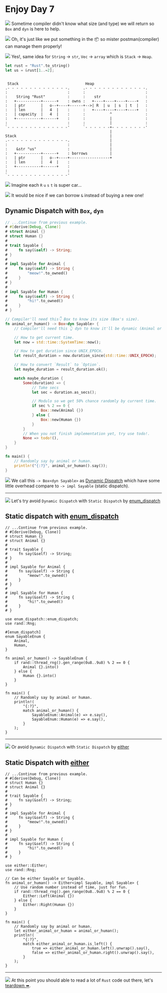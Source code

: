 # Enjoy Day 7

![](/assets/kat.png) <span class="speech-bubble">Sometime compiler didn't know what size (and type) we will return so `Box` and `dyn` is here to help.</span>

![](/assets/duck.png) <span class="speech-bubble">Oh, it's just like we put something in the 📦 so mister postman(compiler) can manage them properly!</span>

![](/assets/kat.png) <span class="speech-bubble">Yes!, same idea for `String` → `str`, `Vec` → `array` which is `Stack` → `Heap`.</span>

```rust
let rust = "Rust".to_string()
let us = &rust[1..=2];
```

```bob

 Stack                              Heap
.- - - - - - - - - - - - - -.      .- - - - - - - - - - - - - -.
:                           :      :                           :
:    String "Rust"          :      :    str                    :
:   +-----------+------+    : owns :   +----+----+----+----+   :
:   | ptr       |   o--+----+------+-->| R  | u  | s  | t  |   :
:   | len       |   4  |    :      :   +----+----+----+----+   :
:   | capacity  |   4  |    :      :           ^               :
:   +-----------+------+    :      :           |               :
:                           :      :           |               :
`- - - - - - - - - - - - - -'      `- - - - - -+- - - - - - - -'
                                               |
Stack                                          |
.- - - - - - - - - - - - - -.                  |
:                           :                  |
:    &str "us"              :                  |
:   +-----------+------+    : borrows          |
:   | ptr       |   o--+----+------------------+
:   | len       |   4  |    :
:   +-----------+------+    :
:                           :
`- - - - - - - - - - - - - -'
```

![](/assets/kat.png) <span class="speech-bubble">Imagine each `R` `u` `s` `t` is super car...</span>

![](/assets/duck.png) <span class="speech-bubble">It would be nice if we can borrow `&` instead of buying a new one!</span>

## Dynamic Dispatch with `Box`, `dyn`

```rust
// ...Continue from previous example.
# #[derive(Debug, Clone)]
# struct Animal {}
# struct Human {}
#
# trait Sayable {
#     fn say(&self) -> String;
# }
#
# impl Sayable for Animal {
#     fn say(&self) -> String {
#         "meow!".to_owned()
#     }
# }
#
# impl Sayable for Human {
#     fn say(&self) -> String {
#         "hi!".to_owned()
#     }
# }

// Compiler'll need this👇 Box to know its size (Box's size).
fn animal_or_human() -> Box<dyn Sayable> {
    // Compiler'll need this 👆 dyn to know it'll be dynamic (Animal or Human)

    // How to get current time.
    let now = std::time::SystemTime::now();

    // How to get duration since UNIX_EPOCH.
    let result_duration = now.duration_since(std::time::UNIX_EPOCH);

    // How to convert `Result` to `Option`.
    let maybe_duration = result_duration.ok();

    match maybe_duration {
        Some(duration) => {
            // Take secs
            let sec = duration.as_secs();

            // Modulo so we get 50% chance randomly by current time.
            if sec % 2 == 0 {
                Box::new(Animal {})
            } else {
                Box::new(Human {})
            }
        }
        // When you not finish implementation yet, try use todo!.
        None => todo!(),
    }
}

fn main() {
    // Randomly say by animal or human.
    println!("{:?}", animal_or_human().say());
}
```

![](/assets/kat.png) <span class="speech-bubble">We call this `-> Box<dyn Sayable>` as [Dynamic Dispatch](https://doc.rust-lang.org/book/ch17-02-trait-objects.html#trait-objects-perform-dynamic-dispatch) which have some little overhead compare to `-> impl Sayable` (static dispatch).</span>

---

![](/assets/kat.png) <span class="speech-bubble">Let's try avoid `Dynamic Dispatch` with `Static Dispatch` by [enum_dispatch](https://crates.io/crates/enum_dispatch)</span>

## Static dispatch with [enum_dispatch](https://crates.io/crates/enum_dispatch)

```rust,no_run
// ...Continue from previous example.
# #[derive(Debug, Clone)]
# struct Human {}
# struct Animal {}
#
# trait Sayable {
#     fn say(&self) -> String;
# }
#
# impl Sayable for Animal {
#     fn say(&self) -> String {
#         "meow!".to_owned()
#     }
# }
#
# impl Sayable for Human {
#     fn say(&self) -> String {
#         "hi!".to_owned()
#     }
# }

use enum_dispatch::enum_dispatch;
use rand::Rng;

#[enum_dispatch]
enum SayableEnum {
    Animal,
    Human,
}

fn animal_or_human() -> SayableEnum {
    if rand::thread_rng().gen_range(0u8..9u8) % 2 == 0 {
        Animal {}.into()
    } else {
        Human {}.into()
    }
}

fn main() {
    // Randomly say by animal or human.
    println!(
        "{:?}",
        match animal_or_human() {
            SayableEnum::Animal(e) => e.say(),
            SayableEnum::Human(e) => e.say(),
        }
    );
}
```

---

![](/assets/kat.png) <span class="speech-bubble">Or avoid `Dynamic Dispatch` with `Static Dispatch` by [either](https://crates.io/crates/either)</span>

## Static Dispatch with [either](https://crates.io/crates/either)

```rust,no_run
// ...Continue from previous example.
# #[derive(Debug, Clone)]
# struct Human {}
# struct Animal {}
#
# trait Sayable {
#     fn say(&self) -> String;
# }
#
# impl Sayable for Animal {
#     fn say(&self) -> String {
#         "meow!".to_owned()
#     }
# }
#
# impl Sayable for Human {
#     fn say(&self) -> String {
#         "hi!".to_owned()
#     }
# }

use either::Either;
use rand::Rng;

// Can be either Sayable or Sayable.
fn animal_or_human() -> Either<impl Sayable, impl Sayable> {
    // Use random number instead of time, just for fun.
    if rand::thread_rng().gen_range(0u8..9u8) % 2 == 0 {
        Either::Left(Animal {})
    } else {
        Either::Right(Human {})
    }
}

fn main() {
    // Randomly say by animal or human.
    let either_animal_or_human = animal_or_human();
    println!(
        "{:?}",
        match either_animal_or_human.is_left() {
            true => either_animal_or_human.left().unwrap().say(),
            false => either_animal_or_human.right().unwrap().say(),
        }
    );
}
```

---

![](/assets/kat.png) <span class="speech-bubble">At this point you should able to read a lot of `Rust` code out there, let's [teardown ➠](./teardown.md).</span>
